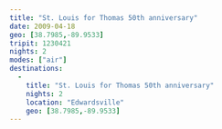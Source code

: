 ```yaml
---
title: "St. Louis for Thomas 50th anniversary"
date: 2009-04-18
geo: [38.7985,-89.9533]
tripit: 1230421
nights: 2
modes: ["air"]
destinations:
  -
    title: "St. Louis for Thomas 50th anniversary"
    nights: 2
    location: "Edwardsville"
    geo: [38.7985,-89.9533]
---
```



